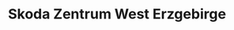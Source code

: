 ---
title: "Skoda Zentrum West Erzgebirge"
url: /schneeberg/skoda-zentrum-west-erzgebirge/
shop: Autohaus
---